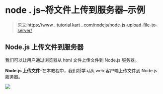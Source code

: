 # node . js–将文件上传到服务器–示例

> 原文:[https://www . tutorial kart . com/nodejs/node-js-upload-file-to-server/](https://www.tutorialkart.com/nodejs/node-js-upload-file-to-server/)

## Node.js 上传文件到服务器

我们可以让用户通过浏览器从 html 文件上传文件到 Node.js 服务器。

**Node.js 上传文件**–在本教程中，我们将学习从 web 客户端上传文件到 Node.js 服务器。

[![](../Images/925da31b32d6bc3827932f6c8afb11bb.png)](https://www.tutorialkart.com/)